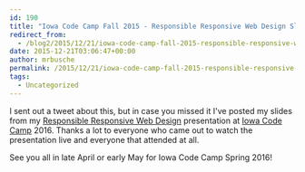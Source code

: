 ```yaml
---
id: 190
title: "Iowa Code Camp Fall 2015 - Responsible Responsive Web Design Slides"
redirect_from:
  - /blog2/2015/12/21/iowa-code-camp-fall-2015-responsible-responsive-web-design-slides/
date: 2015-12-21T03:06:47+00:00
author: mrbusche
permalink: /2015/12/21/iowa-code-camp-fall-2015-responsible-responsive-web-design-slides/
tags:
  - Uncategorized
---
```


I sent out a tweet about this, but in case you missed it I've posted my slides from my [Responsible Responsive Web Design](https://mrbusche.com/p/iowacodecamp/#/) presentation at [Iowa Code Camp](https://iowacodecamp.com/) 2016. Thanks a lot to everyone who came out to watch the presentation live and everyone that attended at all.

See you all in late April or early May for Iowa Code Camp Spring 2016!

